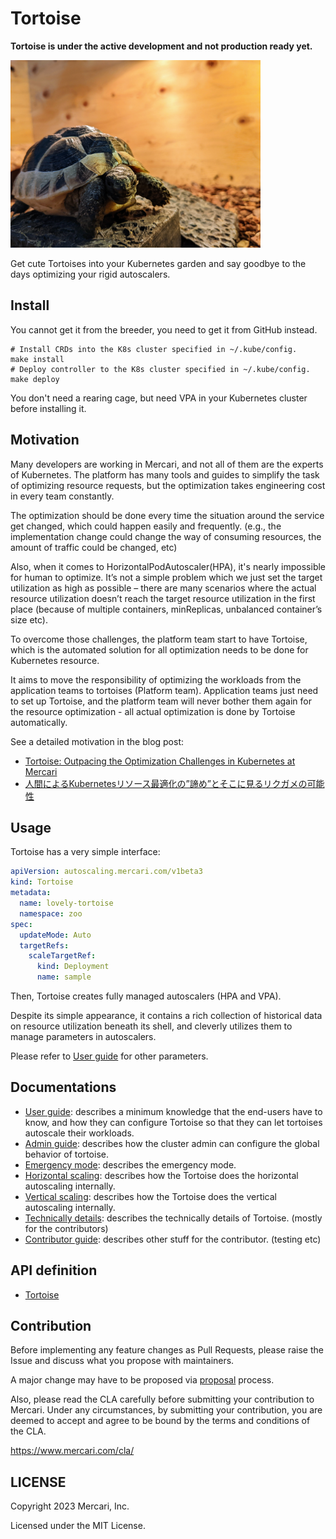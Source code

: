 # Tortoise

**Tortoise is under the active development and not production ready yet.**

<img alt="Tortoise" src="docs/images/tortoise_big.jpg" width="400px"/> 

Get cute Tortoises into your Kubernetes garden and say goodbye to the days optimizing your rigid autoscalers. 

## Install

You cannot get it from the breeder, you need to get it from GitHub instead.

```shell
# Install CRDs into the K8s cluster specified in ~/.kube/config.
make install
# Deploy controller to the K8s cluster specified in ~/.kube/config.
make deploy
```

You don't need a rearing cage, but need VPA in your Kubernetes cluster before installing it.

## Motivation

Many developers are working in Mercari, and not all of them are the experts of Kubernetes. 
The platform has many tools and guides to simplify the task of optimizing resource requests,
but the optimization takes engineering cost in every team constantly. 

The optimization should be done every time the situation around the service get changed, which could happen easily and frequently. 
(e.g., the implementation change could change the way of consuming resources, the amount of traffic could be changed, etc)

Also, when it comes to HorizontalPodAutoscaler(HPA), it's nearly impossible for human to optimize.
It’s not a simple problem which we just set the target utilization as high as possible – 
there are many scenarios where the actual resource utilization doesn’t reach the target resource utilization in the first place
(because of multiple containers, minReplicas, unbalanced container’s size etc).

To overcome those challenges,
the platform team start to have Tortoise, which is the automated solution for all optimization needs to be done for Kubernetes resource.

It aims to move the responsibility of optimizing the workloads from the application teams to tortoises (Platform team). 
Application teams just need to set up Tortoise, and the platform team will never bother them again for the resource optimization - 
all actual optimization is done by Tortoise automatically. 

See a detailed motivation in the blog post:
- [Tortoise: Outpacing the Optimization Challenges in Kubernetes at Mercari](https://engineering.mercari.com/en/blog/entry/20240206-3a12bb1288/) 
- [人間によるKubernetesリソース最適化の”諦め”とそこに見るリクガメの可能性](https://engineering.mercari.com/blog/entry/20240206-3a12bb1288/)

## Usage

Tortoise has a very simple interface:

```yaml
apiVersion: autoscaling.mercari.com/v1beta3
kind: Tortoise
metadata:
  name: lovely-tortoise
  namespace: zoo
spec:
  updateMode: Auto 
  targetRefs:
    scaleTargetRef:
      kind: Deployment
      name: sample
```

Then, Tortoise creates fully managed autoscalers (HPA and VPA). 

Despite its simple appearance, it contains a rich collection of historical data on resource utilization beneath its shell, 
and cleverly utilizes them to manage parameters in autoscalers. 

Please refer to [User guide](./docs/user-guide.md) for other parameters.

## Documentations 

- [User guide](./docs/user-guide.md): describes a minimum knowledge that the end-users have to know, 
and how they can configure Tortoise so that they can let tortoises autoscale their workloads.
- [Admin guide](./docs/admin-guide.md): describes how the cluster admin can configure the global behavior of tortoise. 
- [Emergency mode](./docs/emergency.md): describes the emergency mode.
- [Horizontal scaling](./docs/horizontal.md): describes how the Tortoise does the horizontal autoscaling internally.
- [Vertical scaling](./docs/vertical.md): describes how the Tortoise does the vertical autoscaling internally.
- [Technically details](./docs/internal.md): describes the technically details of Tortoise. (mostly for the contributors)
- [Contributor guide](./docs/contributor-guide.md): describes other stuff for the contributor. (testing etc)

## API definition

- [Tortoise](./api/v1beta3/tortoise_types.go)

## Contribution

Before implementing any feature changes as Pull Requests,
please raise the Issue and discuss what you propose with maintainers.

A major change may have to be proposed via [proposal](./proposals/) process.

Also, please read the CLA carefully before submitting your contribution to Mercari. 
Under any circumstances, by submitting your contribution, 
you are deemed to accept and agree to be bound by the terms and conditions of the CLA.

https://www.mercari.com/cla/

## LICENSE

Copyright 2023 Mercari, Inc.

Licensed under the MIT License.

